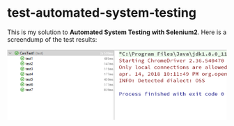 # test-automated-system-testing

This is my solution to **Automated System Testing with Selenium2**. Here is a screendump of the test results:

![](./results.png)
